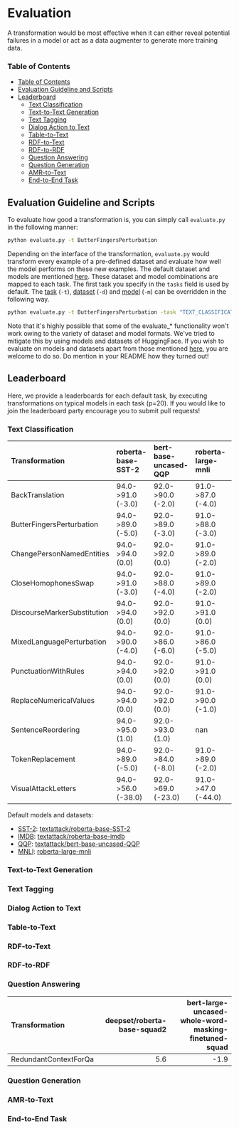 # Evaluation

A transformation would be most effective when it can either reveal potential failures in a model or act as a data augmenter to generate more training data. 


### Table of Contents
* [Table of Contents](#table-of-contents)
* [Evaluation Guideline and Scripts](#evaluation-guideline-and-scripts)
* [Leaderboard](#leaderboard)
    * [Text Classification](#text-classification)
    * [Text-to-Text Generation](#text2text-generation)
    * [Text Tagging](#text-tagging)
    * [Dialog Action to Text](#dialog-action-to-text)
    * [Table-to-Text](#table-to-text)
    * [RDF-to-Text](#rdf2text)
    * [RDF-to-RDF](#rdf-to-rdf)
    * [Question Answering](#question-answering)
    * [Question Generation](#question-generation)
    * [AMR-to-Text](#amr-to-text)
    * [End-to-End Task](#end-to-end-task)


## Evaluation Guideline and Scripts

To evaluate how good a transformation is, you can simply call `evaluate.py` in the following manner:  

```bash
python evaluate.py -t ButterFingersPerturbation 
```

Depending on the interface of the transformation, `evaluate.py` would transform every example of a pre-defined dataset and evaluate how well the model performs on these new examples. The default dataset and models are mentioned [here](../interfaces/README.md). These dataset and model combinations are mapped to each task. The first task you specify in the `tasks` field is used by default.
The [task](../tasks/TaskTypes.py) (`-t`), [dataset](https://huggingface.co/datasets) (`-d`) and [model](https://huggingface.co/models) (`-m`) can be overridden in the following way.

```bash
python evaluate.py -t ButterFingersPerturbation -task "TEXT_CLASSIFICATION" -m "textattack/roberta-base-imdb" -d "imdb" -p 20
```

Note that it's highly possible that some of the evaluate_* functionality won't work owing to the variety of dataset and model formats. We've tried to mitigate this by using models and datasets of HuggingFace. If you wish to evaluate on models and datasets apart from those mentioned [here](evaluation_engine.py), you are welcome to do so. Do mention in your README how they turned out!

## Leaderboard

Here, we provide a leaderboards for each default task, by executing transformations on typical models in each task (p=20). If you would like to join the leaderboard party encourage you to submit pull requests! 

### Text Classification


| Transformation              | roberta-base-SST-2   | bert-base-uncased-QQP   | roberta-large-mnli   | roberta-base-imdb   |
|:----------------------------|:---------------------|:------------------------|:---------------------|:--------------------|
| BackTranslation             | 94.0->91.0 (-3.0)    | 92.0->90.0 (-2.0)       | 91.0->87.0 (-4.0)    | 95.0->92.0 (-3.0)   |
| ButterFingersPerturbation   | 94.0->89.0 (-5.0)    | 92.0->89.0 (-3.0)       | 91.0->88.0 (-3.0)    | 95.0->93.0 (-2.0)   |
| ChangePersonNamedEntities   | 94.0->94.0 (0.0)     | 92.0->92.0 (0.0)        | 91.0->89.0 (-2.0)    | 95.0->95.0 (0.0)    |
| CloseHomophonesSwap         | 94.0->91.0 (-3.0)    | 92.0->88.0 (-4.0)       | 91.0->89.0 (-2.0)    | 95.0->96.0 (1.0)    |
| DiscourseMarkerSubstitution | 94.0->94.0 (0.0)     | 92.0->92.0 (0.0)        | 91.0->91.0 (0.0)     | 95.0->95.0 (0.0)    |
| MixedLanguagePerturbation   | 94.0->90.0 (-4.0)    | 92.0->86.0 (-6.0)       | 91.0->86.0 (-5.0)    | 95.0->91.0 (-4.0)   |
| PunctuationWithRules        | 94.0->94.0 (0.0)     | 92.0->92.0 (0.0)        | 91.0->91.0 (0.0)     | 95.0->90.0 (-5.0)   |
| ReplaceNumericalValues      | 94.0->94.0 (0.0)     | 92.0->92.0 (0.0)        | 91.0->90.0 (-1.0)    | 95.0->95.0 (0.0)    |
| SentenceReordering          | 94.0->95.0 (1.0)     | 92.0->93.0 (1.0)        | nan                  | 95.0->94.0 (-1.0)   |
| TokenReplacement            | 94.0->89.0 (-5.0)    | 92.0->84.0 (-8.0)       | 91.0->89.0 (-2.0)    | 95.0->92.0 (-3.0)   |
| VisualAttackLetters         | 94.0->56.0 (-38.0)   | 92.0->69.0 (-23.0)      | 91.0->47.0 (-44.0)   | 95.0->96.0 (1.0)    |


Default models and datasets:

- [SST-2](https://huggingface.co/datasets/glue): [textattack/roberta-base-SST-2](https://huggingface.co/textattack/roberta-base-SST-2)
- [IMDB](https://huggingface.co/datasets/imdb): [textattack/roberta-base-imdb](https://huggingface.co/textattack/roberta-base-imdb)
- [QQP](https://huggingface.co/datasets/glue): [textattack/bert-base-uncased-QQP](https://huggingface.co/textattack/bert-base-uncased-QQP)
- [MNLI](https://huggingface.co/datasets/multi_nli): [roberta-large-mnli](https://huggingface.co/roberta-large-mnli)

### Text-to-Text Generation
### Text Tagging
### Dialog Action to Text
### Table-to-Text
### RDF-to-Text
### RDF-to-RDF
### Question Answering

| Transformation        |   deepset/roberta-base-squad2 |   bert-large-uncased-whole-word-masking-finetuned-squad |
|:----------------------|------------------------------:|--------------------------------------------------------:|
| RedundantContextForQa |                           5.6 |                                                    -1.9 |

### Question Generation
### AMR-to-Text
### End-to-End Task
